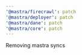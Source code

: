 ```yaml
---
'@mastra/firecrawl': patch
'@mastra/deployer': patch
'@mastra/dane': patch
'@mastra/core': patch
---
```


Removing mastra syncs
